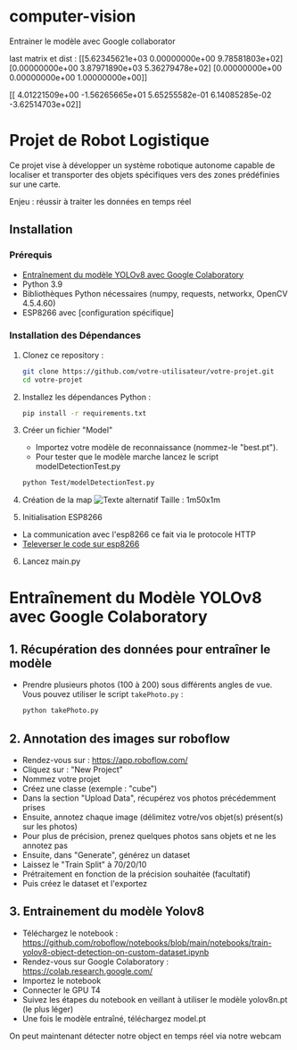 # computer-vision

Entrainer le modèle avec Google collaborator


last matrix et dist : 
[[5.62345621e+03 0.00000000e+00 9.78581803e+02]
 [0.00000000e+00 3.87971890e+03 5.36279478e+02]
 [0.00000000e+00 0.00000000e+00 1.00000000e+00]]


[[ 4.01221509e+00 -1.56265665e+01  5.65255582e-01  6.14085285e-02
  -3.62514703e+02]]


# Projet de Robot Logistique

Ce projet vise à développer un système robotique autonome capable de localiser et transporter des objets spécifiques vers des zones prédéfinies sur une carte.

Enjeu : réussir à traiter les données en temps réel

## Installation

### Prérequis

- [Entraînement du modèle YOLOv8 avec Google Colaboratory](#entraînement-du-modèle-yolov8-avec-google-colaboratory)
- Python 3.9
- Bibliothèques Python nécessaires (numpy, requests, networkx, OpenCV 4.5.4.60)
- ESP8266 avec [configuration spécifique]

### Installation des Dépendances

1. Clonez ce repository :

   ```bash
   git clone https://github.com/votre-utilisateur/votre-projet.git
   cd votre-projet
   
2. Installez les dépendances Python :
    ```bash
   pip install -r requirements.txt

3. Créer un fichier "Model"
   - Importez votre modèle de reconnaissance (nommez-le "best.pt").
   - Pour tester que le modèle marche lancez le script modelDetectionTest.py
    ```bash
   python Test/modelDetectionTest.py

4. Création de la map
![Texte alternatif](img/detected_cube.jpg)
Taille : 1m50x1m


5. Initialisation ESP8266

- La communication avec l'esp8266 ce fait via le protocole HTTP
- [Televerser le code sur esp8266](ESP8266/robotExecution.ino)

6. Lancez main.py

# Entraînement du Modèle YOLOv8 avec Google Colaboratory

## 1. Récupération des données pour entraîner le modèle

- Prendre plusieurs photos (100 à 200) sous différents angles de vue. Vous pouvez utiliser le script `takePhoto.py` :

  ```bash
  python takePhoto.py

## 2. Annotation des images sur roboflow

  - Rendez-vous sur : https://app.roboflow.com/
  - Cliquez sur : "New Project"
  - Nommez votre projet
  - Créez une classe (exemple : "cube")
  - Dans la section "Upload Data", récupérez vos photos précédemment prises
  - Ensuite, annotez chaque image (délimitez votre/vos objet(s) présent(s) sur les photos)
  - Pour plus de précision, prenez quelques photos sans objets et ne les annotez pas
  - Ensuite, dans "Generate", générez un dataset
  - Laissez le "Train Split" à 70/20/10
  - Prétraitement en fonction de la précision souhaitée (facultatif)
  - Puis créez le dataset et l'exportez

## 3. Entrainement du modèle Yolov8
 
   - Téléchargez le notebook : https://github.com/roboflow/notebooks/blob/main/notebooks/train-yolov8-object-detection-on-custom-dataset.ipynb
   - Rendez-vous sur Google Colaboratory : https://colab.research.google.com/
   - Importez le notebook
   - Connecter le GPU T4
   - Suivez les étapes du notebook en veillant à utiliser le modèle yolov8n.pt (le plus léger)
   - Une fois le modèle entraîné, téléchargez model.pt

On peut maintenant détecter notre object en temps réel via notre webcam

